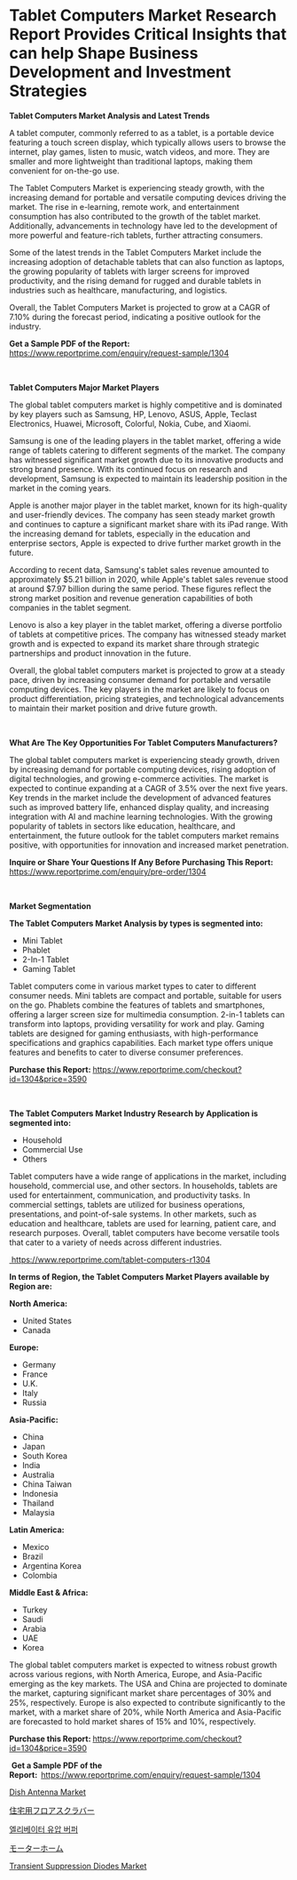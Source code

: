<p><h1>Tablet Computers Market Research Report Provides Critical Insights that can help Shape Business Development and Investment Strategies</h1></p><p><strong>Tablet Computers Market Analysis and Latest Trends</strong></p>
<p><p>A tablet computer, commonly referred to as a tablet, is a portable device featuring a touch screen display, which typically allows users to browse the internet, play games, listen to music, watch videos, and more. They are smaller and more lightweight than traditional laptops, making them convenient for on-the-go use.</p><p>The Tablet Computers Market is experiencing steady growth, with the increasing demand for portable and versatile computing devices driving the market. The rise in e-learning, remote work, and entertainment consumption has also contributed to the growth of the tablet market. Additionally, advancements in technology have led to the development of more powerful and feature-rich tablets, further attracting consumers.</p><p>Some of the latest trends in the Tablet Computers Market include the increasing adoption of detachable tablets that can also function as laptops, the growing popularity of tablets with larger screens for improved productivity, and the rising demand for rugged and durable tablets in industries such as healthcare, manufacturing, and logistics.</p><p>Overall, the Tablet Computers Market is projected to grow at a CAGR of 7.10% during the forecast period, indicating a positive outlook for the industry.</p></p>
<p><strong>Get a Sample PDF of the Report:&nbsp;</strong> <a href="https://www.reportprime.com/enquiry/request-sample/1304">https://www.reportprime.com/enquiry/request-sample/1304</a></p>
<p>&nbsp;</p>
<p><strong>Tablet Computers Major Market Players</strong></p>
<p><p>The global tablet computers market is highly competitive and is dominated by key players such as Samsung, HP, Lenovo, ASUS, Apple, Teclast Electronics, Huawei, Microsoft, Colorful, Nokia, Cube, and Xiaomi. </p><p>Samsung is one of the leading players in the tablet market, offering a wide range of tablets catering to different segments of the market. The company has witnessed significant market growth due to its innovative products and strong brand presence. With its continued focus on research and development, Samsung is expected to maintain its leadership position in the market in the coming years.</p><p>Apple is another major player in the tablet market, known for its high-quality and user-friendly devices. The company has seen steady market growth and continues to capture a significant market share with its iPad range. With the increasing demand for tablets, especially in the education and enterprise sectors, Apple is expected to drive further market growth in the future.</p><p>According to recent data, Samsung's tablet sales revenue amounted to approximately $5.21 billion in 2020, while Apple's tablet sales revenue stood at around $7.97 billion during the same period. These figures reflect the strong market position and revenue generation capabilities of both companies in the tablet segment.</p><p>Lenovo is also a key player in the tablet market, offering a diverse portfolio of tablets at competitive prices. The company has witnessed steady market growth and is expected to expand its market share through strategic partnerships and product innovation in the future. </p><p>Overall, the global tablet computers market is projected to grow at a steady pace, driven by increasing consumer demand for portable and versatile computing devices. The key players in the market are likely to focus on product differentiation, pricing strategies, and technological advancements to maintain their market position and drive future growth.</p></p>
<p>&nbsp;</p>
<p><strong>What Are The Key Opportunities For Tablet Computers Manufacturers?</strong></p>
<p><p>The global tablet computers market is experiencing steady growth, driven by increasing demand for portable computing devices, rising adoption of digital technologies, and growing e-commerce activities. The market is expected to continue expanding at a CAGR of 3.5% over the next five years. Key trends in the market include the development of advanced features such as improved battery life, enhanced display quality, and increasing integration with AI and machine learning technologies. With the growing popularity of tablets in sectors like education, healthcare, and entertainment, the future outlook for the tablet computers market remains positive, with opportunities for innovation and increased market penetration.</p></p>
<p><strong>Inquire or Share Your Questions If Any Before Purchasing This Report:</strong> <a href="https://www.reportprime.com/enquiry/pre-order/1304">https://www.reportprime.com/enquiry/pre-order/1304</a></p>
<p>&nbsp;</p>
<p><strong>Market Segmentation</strong></p>
<p><strong>The Tablet Computers Market Analysis by types is segmented into:</strong></p>
<p><ul><li>Mini Tablet</li><li>Phablet</li><li>2-In-1 Tablet</li><li>Gaming Tablet</li></ul></p>
<p><p>Tablet computers come in various market types to cater to different consumer needs. Mini tablets are compact and portable, suitable for users on the go. Phablets combine the features of tablets and smartphones, offering a larger screen size for multimedia consumption. 2-in-1 tablets can transform into laptops, providing versatility for work and play. Gaming tablets are designed for gaming enthusiasts, with high-performance specifications and graphics capabilities. Each market type offers unique features and benefits to cater to diverse consumer preferences.</p></p>
<p><strong>Purchase this Report:&nbsp;</strong><a href="https://www.reportprime.com/checkout?id=1304&price=3590">https://www.reportprime.com/checkout?id=1304&price=3590</a></p>
<p>&nbsp;</p>
<p><strong>The Tablet Computers Market Industry Research by Application is segmented into:</strong></p>
<p><ul><li>Household</li><li>Commercial Use</li><li>Others</li></ul></p>
<p><p>Tablet computers have a wide range of applications in the market, including household, commercial use, and other sectors. In households, tablets are used for entertainment, communication, and productivity tasks. In commercial settings, tablets are utilized for business operations, presentations, and point-of-sale systems. In other markets, such as education and healthcare, tablets are used for learning, patient care, and research purposes. Overall, tablet computers have become versatile tools that cater to a variety of needs across different industries.</p></p>
<p><a href="https://www.reportprime.com/tablet-computers-r1304">&nbsp;https://www.reportprime.com/tablet-computers-r1304</a></p>
<p><strong>In terms of Region, the Tablet Computers Market Players available by Region are:</strong></p>
<p>
    <p> <strong> North America: </strong>
        <ul>
            <li>United States</li>
            <li>Canada</li>
        </ul>
        </p> 
    <p> <strong> Europe: </strong>
        <ul>
            <li>Germany</li>
            <li>France</li>
            <li>U.K.</li>
            <li>Italy</li>
            <li>Russia</li>
        </ul>
        </p> 
    <p> <strong> Asia-Pacific: </strong>
        <ul>
            <li>China</li>
            <li>Japan</li>
            <li>South Korea</li>
            <li>India</li>
            <li>Australia</li>
            <li>China Taiwan</li>
            <li>Indonesia</li>
            <li>Thailand</li>
            <li>Malaysia</li>
        </ul>
        </p> 
    <p> <strong> Latin America: </strong>
        <ul>
            <li>Mexico</li>
            <li>Brazil</li>
            <li>Argentina Korea</li>
            <li>Colombia</li>
        </ul>
        </p> 
    <p> <strong> Middle East & Africa: </strong>
        <ul>
            <li>Turkey</li>
            <li>Saudi</li>
            <li>Arabia</li>
            <li>UAE</li>
            <li>Korea</li>
        </ul>
    </p>
    </p>
<p><p>The global tablet computers market is expected to witness robust growth across various regions, with North America, Europe, and Asia-Pacific emerging as the key markets. The USA and China are projected to dominate the market, capturing significant market share percentages of 30% and 25%, respectively. Europe is also expected to contribute significantly to the market, with a market share of 20%, while North America and Asia-Pacific are forecasted to hold market shares of 15% and 10%, respectively.</p></p>
<p><strong>Purchase this Report: </strong><a href="https://www.reportprime.com/checkout?id=1304&price=3590">https://www.reportprime.com/checkout?id=1304&price=3590</a></p>
<p>&nbsp;<strong>Get a Sample PDF of the Report:&nbsp;&nbsp;</strong><a href="https://www.reportprime.com/enquiry/request-sample/1304">https://www.reportprime.com/enquiry/request-sample/1304</a></p>
<p><strong></strong></p>
<p><p><a href="https://github.com/joannagoyvaerts/Market-Research-Report-List-2/blob/main/dish-antenna-market.md">Dish Antenna Market</a></p><p><a href="https://github.com/andym141978/Market-Research-Report-List-1/blob/main/321292371042.md">住宅用フロアスクラバー</a></p><p><a href="https://github.com/GabrielBlanda5656/Market-Research-Report-List-1/blob/main/309001468529.md">엘리베이터 유압 버퍼</a></p><p><a href="https://github.com/AdellaPrice2023/Market-Research-Report-List-1/blob/main/334621271043.md">モーターホーム</a></p><p><a href="https://github.com/lubmix/Market-Research-Report-List-2/blob/main/transient-suppression-diodes-market.md">Transient Suppression Diodes Market</a></p></p>
